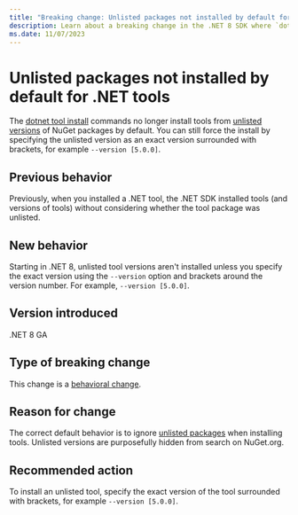 ```yaml
---
title: "Breaking change: Unlisted packages not installed by default for .NET tools"
description: Learn about a breaking change in the .NET 8 SDK where `dotnet tool install` no longer installs tools from unlisted versions of NuGet packages.
ms.date: 11/07/2023
---
```

# Unlisted packages not installed by default for .NET tools

The [dotnet tool install](../../../tools/dotnet-tool-install.md) commands no longer install tools from [unlisted versions](/nuget/nuget-org/policies/deleting-packages#unlisting-a-package) of NuGet packages by default. You can still force the install by specifying the unlisted version as an exact version surrounded with brackets, for example `--version [5.0.0]`.

## Previous behavior

Previously, when you installed a .NET tool, the .NET SDK installed tools (and versions of tools) without considering whether the tool package was unlisted.

## New behavior

Starting in .NET 8, unlisted tool versions aren't installed unless you specify the exact version using the `--version` option and brackets around the version number. For example, `--version [5.0.0]`.

## Version introduced

.NET 8 GA

## Type of breaking change

This change is a [behavioral change](../../categories.md#behavioral-change).

## Reason for change

The correct default behavior is to ignore [unlisted packages](/nuget/nuget-org/policies/deleting-packages#unlisting-a-package) when installing tools. Unlisted versions are purposefully hidden from search on NuGet.org.

## Recommended action

To install an unlisted tool, specify the exact version of the tool surrounded with brackets, for example `--version [5.0.0]`.
